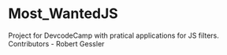 # Most_WantedJS
Project for DevcodeCamp with pratical applications for JS filters.
Contributors - Robert Gessler